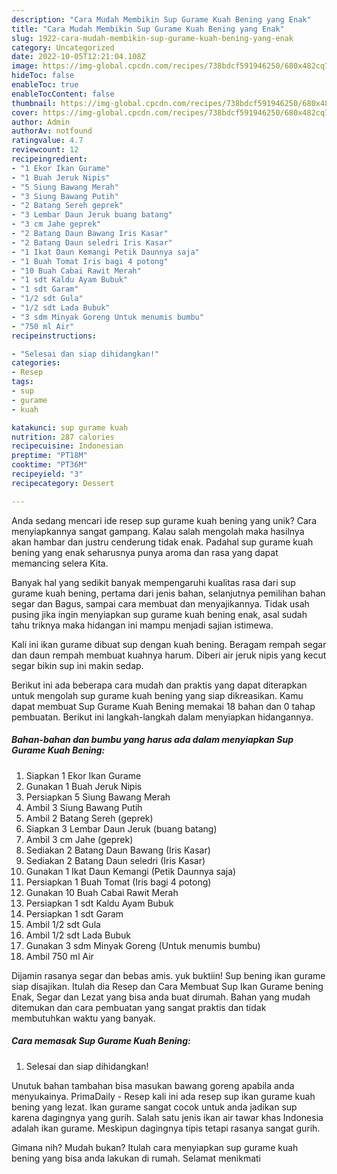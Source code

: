 ```yaml
---
description: "Cara Mudah Membikin Sup Gurame Kuah Bening yang Enak"
title: "Cara Mudah Membikin Sup Gurame Kuah Bening yang Enak"
slug: 1922-cara-mudah-membikin-sup-gurame-kuah-bening-yang-enak
category: Uncategorized
date: 2022-10-05T12:21:04.108Z
image: https://img-global.cpcdn.com/recipes/738bdcf591946250/680x482cq70/sup-gurame-kuah-bening-foto-resep-utama.jpg
hideToc: false
enableToc: true
enableTocContent: false
thumbnail: https://img-global.cpcdn.com/recipes/738bdcf591946250/680x482cq70/sup-gurame-kuah-bening-foto-resep-utama.jpg
cover: https://img-global.cpcdn.com/recipes/738bdcf591946250/680x482cq70/sup-gurame-kuah-bening-foto-resep-utama.jpg
author: Admin
authorAv: notfound
ratingvalue: 4.7
reviewcount: 12
recipeingredient:
- "1 Ekor Ikan Gurame"
- "1 Buah Jeruk Nipis"
- "5 Siung Bawang Merah"
- "3 Siung Bawang Putih"
- "2 Batang Sereh geprek"
- "3 Lembar Daun Jeruk buang batang"
- "3 cm Jahe geprek"
- "2 Batang Daun Bawang Iris Kasar"
- "2 Batang Daun seledri Iris Kasar"
- "1 Ikat Daun Kemangi Petik Daunnya saja"
- "1 Buah Tomat Iris bagi 4 potong"
- "10 Buah Cabai Rawit Merah"
- "1 sdt Kaldu Ayam Bubuk"
- "1 sdt Garam"
- "1/2 sdt Gula"
- "1/2 sdt Lada Bubuk"
- "3 sdm Minyak Goreng Untuk menumis bumbu"
- "750 ml Air"
recipeinstructions:

- "Selesai dan siap dihidangkan!"
categories:
- Resep
tags:
- sup
- gurame
- kuah

katakunci: sup gurame kuah 
nutrition: 287 calories
recipecuisine: Indonesian
preptime: "PT18M"
cooktime: "PT36M"
recipeyield: "3"
recipecategory: Dessert

---
```





Anda sedang mencari ide resep sup gurame kuah bening yang unik? Cara menyiapkannya sangat gampang. Kalau salah mengolah maka hasilnya akan hambar dan justru cenderung tidak enak. Padahal sup gurame kuah bening yang enak seharusnya punya aroma dan rasa yang dapat memancing selera Kita.





Banyak hal yang sedikit banyak mempengaruhi kualitas rasa dari sup gurame kuah bening, pertama dari jenis bahan, selanjutnya pemilihan bahan segar dan Bagus, sampai cara membuat dan menyajikannya. Tidak usah pusing jika ingin menyiapkan sup gurame kuah bening enak,      asal sudah tahu triknya maka hidangan ini mampu menjadi sajian istimewa.














Kali ini ikan gurame dibuat sup dengan kuah bening. Beragam rempah segar dan daun rempah membuat kuahnya harum. Diberi air jeruk nipis yang kecut segar bikin sup ini makin sedap.






Berikut ini ada beberapa cara mudah dan praktis yang dapat diterapkan untuk mengolah sup gurame kuah bening yang siap dikreasikan. Kamu dapat membuat Sup Gurame Kuah Bening memakai 18 bahan dan 0 tahap pembuatan. Berikut ini langkah-langkah dalam menyiapkan hidangannya.

<!--inarticleads1-->

##### Bahan-bahan dan bumbu yang harus ada dalam menyiapkan Sup Gurame Kuah Bening:

1. Siapkan 1 Ekor Ikan Gurame
1. Gunakan 1 Buah Jeruk Nipis
1. Persiapkan 5 Siung Bawang Merah
1. Ambil 3 Siung Bawang Putih
1. Ambil 2 Batang Sereh (geprek)
1. Siapkan 3 Lembar Daun Jeruk (buang batang)
1. Ambil 3 cm Jahe (geprek)
1. Sediakan 2 Batang Daun Bawang (Iris Kasar)
1. Sediakan 2 Batang Daun seledri (Iris Kasar)
1. Gunakan 1 Ikat Daun Kemangi (Petik Daunnya saja)
1. Persiapkan 1 Buah Tomat (Iris bagi 4 potong)
1. Gunakan 10 Buah Cabai Rawit Merah
1. Persiapkan 1 sdt Kaldu Ayam Bubuk
1. Persiapkan 1 sdt Garam
1. Ambil 1/2 sdt Gula
1. Ambil 1/2 sdt Lada Bubuk
1. Gunakan 3 sdm Minyak Goreng (Untuk menumis bumbu)
1. Ambil 750 ml Air


Dijamin rasanya segar dan bebas amis. yuk buktiin! Sup bening ikan gurame siap disajikan. Itulah dia Resep dan Cara Membuat Sup Ikan Gurame bening Enak, Segar dan Lezat yang bisa anda buat dirumah. Bahan yang mudah ditemukan dan cara pembuatan yang sangat praktis dan tidak membutuhkan waktu yang banyak. 

<!--inarticleads2-->

##### Cara memasak Sup Gurame Kuah Bening:


1. Selesai dan siap dihidangkan!

Unutuk bahan tambahan bisa masukan bawang goreng apabila anda menyukainya. PrimaDaily - Resep kali ini ada resep sup ikan gurame kuah bening yang lezat. Ikan gurame sangat cocok untuk anda jadikan sup karena dagingnya yang gurih. Salah satu jenis ikan air tawar khas Indonesia adalah ikan gurame. Meskipun dagingnya tipis tetapi rasanya sangat gurih. 

Gimana nih? Mudah bukan? Itulah cara menyiapkan sup gurame kuah bening yang bisa anda lakukan di rumah. Selamat menikmati
